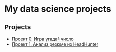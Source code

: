# My data science projects


## Projects


* [Проект 0. Игра угадай число](https://github.com/cfif76/SF/tree/main/project_0)
* [Проект 1. Анализ резюме из HeadHunter](https://github.com/cfif76/SF/tree/main/Project_1)
